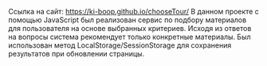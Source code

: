 Ссылка на сайт:  https://ki-boop.github.io/chooseTour/ 
В данном проекте с помощью JavaScript был реализован сервис по подбору материалов для пользователя на основе выбранных критериев. Исходя из ответов на вопросы система рекомендует только конкретные материалы. Был использован метод LocalStorage/SessionStorage для сохранения результатов при обновлении страницы.
